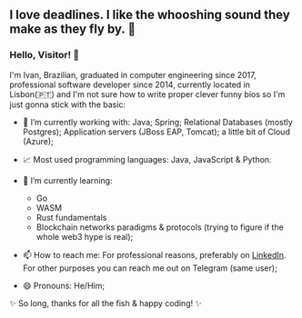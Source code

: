 ## I love deadlines. I like the whooshing sound they make as they fly by. 💨

### Hello, Visitor! 👋

I'm Ivan, Brazilian, graduated in computer engineering since 2017, professional software developer since 2014, currently located in Lisbon(🇵🇹) and I'm not sure how to write proper clever funny bios so I'm just gonna stick with the basic: 

- 🔭 I’m currently working with: Java; Spring; Relational Databases (mostly Postgres); Application servers (JBoss EAP, Tomcat); a little bit of Cloud (Azure);

- 📈 Most used programming languages: Java, JavaScript & Python.

- 🌱 I’m currently learning: 
  * Go
  * WASM
  * Rust fundamentals  
  * Blockchain networks paradigms & protocols (trying to figure if the whole web3 hype is real);

- 📫 How to reach me: For professional reasons, preferably on [LinkedIn](https://www.linkedin.com/in/zucchivan/). For other purposes you can reach me out on Telegram (same user);

- 😄 Pronouns: He/Him;

✨ So long, thanks for all the fish & happy coding! ✨
